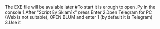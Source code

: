 The EXE file will be available later
#To start it is enough to open .Py in the console
1.After "Script By Sklam1x" press Enter
2.Open Telegram for PC (Web is not suitable), OPEN BLUM and enter 1 (by default it is Telegram)
3.Use it
